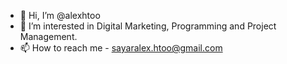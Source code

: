 - 👋 Hi, I’m @alexhtoo
- 👀 I’m interested in Digital Marketing, Programming and Project Management.
- 📫 How to reach me - sayaralex.htoo@gmail.com

<!---
alexhtoo/alexhtoo is a ✨ special ✨ repository because its `README.md` (this file) appears on your GitHub profile.
You can click the Preview link to take a look at your changes.
--->
